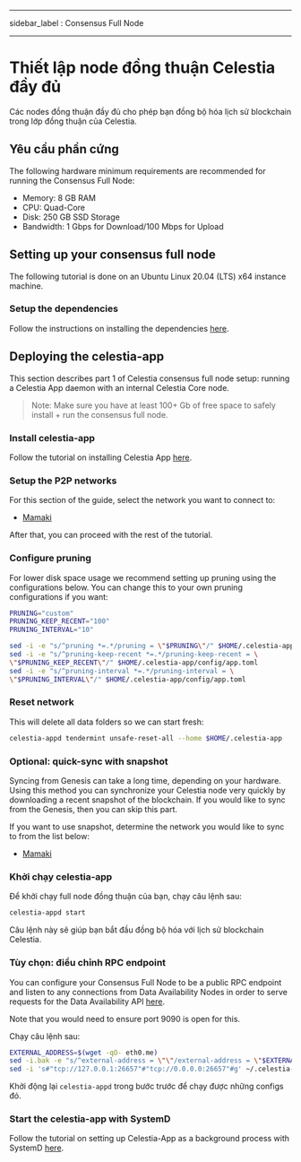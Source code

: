 - - -
sidebar_label : Consensus Full Node
- - -

# Thiết lập node đồng thuận Celestia đầy đủ
<!-- markdownlint-disable MD013 -->

Các nodes đồng thuận đầy đủ cho phép bạn đồng bộ hóa lịch sử blockchain trong lớp đồng thuận của Celestia.

## Yêu cầu phần cứng

The following hardware minimum requirements are recommended for running the Consensus Full Node:

* Memory: 8 GB RAM
* CPU: Quad-Core
* Disk: 250 GB SSD Storage
* Bandwidth: 1 Gbps for Download/100 Mbps for Upload

## Setting up your consensus full node

The following tutorial is done on an Ubuntu Linux 20.04 (LTS) x64 instance machine.

### Setup the dependencies

Follow the instructions on installing the dependencies [here](../developers/environment.md).

## Deploying the celestia-app

This section describes part 1 of Celestia consensus full node setup: running a Celestia App daemon with an internal Celestia Core node.

> Note: Make sure you have at least 100+ Gb of free space to safely install + run the consensus full node.

### Install celestia-app

Follow the tutorial on installing Celestia App [here](../developers/celestia-app.md).

### Setup the P2P networks

For this section of the guide, select the network you want to connect to:

* [Mamaki](./mamaki-testnet.md#setup-p2p-network)

After that, you can proceed with the rest of the tutorial.

### Configure pruning

For lower disk space usage we recommend setting up pruning using the configurations below. You can change this to your own pruning configurations if you want:

```sh
PRUNING="custom"
PRUNING_KEEP_RECENT="100"
PRUNING_INTERVAL="10"

sed -i -e "s/^pruning *=.*/pruning = \"$PRUNING\"/" $HOME/.celestia-app/config/app.toml
sed -i -e "s/^pruning-keep-recent *=.*/pruning-keep-recent = \
\"$PRUNING_KEEP_RECENT\"/" $HOME/.celestia-app/config/app.toml
sed -i -e "s/^pruning-interval *=.*/pruning-interval = \
\"$PRUNING_INTERVAL\"/" $HOME/.celestia-app/config/app.toml
```

### Reset network

This will delete all data folders so we can start fresh:

```sh
celestia-appd tendermint unsafe-reset-all --home $HOME/.celestia-app
```

### Optional: quick-sync with snapshot

Syncing from Genesis can take a long time, depending on your hardware. Using this method you can synchronize your Celestia node very quickly by downloading a recent snapshot of the blockchain. If you would like to sync from the Genesis, then you can skip this part.

If you want to use snapshot, determine the network you would like to sync to from the list below:

* [Mamaki](./mamaki-testnet.md#quick-sync-with-snapshot)

### Khởi chạy celestia-app

Để khởi chạy full node đồng thuận của bạn, chạy câu lệnh sau:

```sh
celestia-appd start
```

Câu lệnh này sẽ giúp bạn bắt đầu đồng bộ hóa với lịch sử blockchain Celestia.

### Tùy chọn: điều chỉnh RPC endpoint

You can configure your Consensus Full Node to be a public RPC endpoint and listen to any connections from Data Availability Nodes in order to serve requests for the Data Availability API [here](../developers/node-tutorial.md).

Note that you would need to ensure port 9090 is open for this.

Chạy câu lệnh sau:

```sh
EXTERNAL_ADDRESS=$(wget -qO- eth0.me)
sed -i.bak -e "s/^external-address = \"\"/external-address = \"$EXTERNAL_ADDRESS:26656\"/" $HOME/.celestia-app/config/config.toml
sed -i 's#"tcp://127.0.0.1:26657"#"tcp://0.0.0.0:26657"#g' ~/.celestia-app/config/config.toml
```

Khởi động lại `celestia-appd` trong bước trước để chạy được những configs đó.

### Start the celestia-app with SystemD

Follow the tutorial on setting up Celestia-App as a background process with SystemD [here](./systemd.md#start-the-celestia-app-with-systemd).

